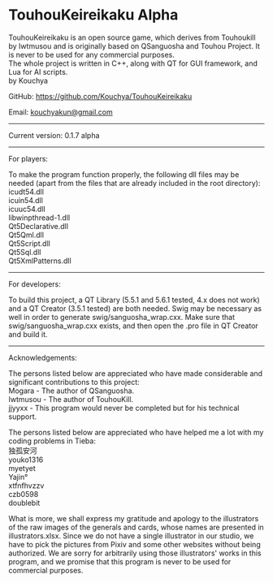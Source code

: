 TouhouKeireikaku Alpha
=====================================

TouhouKeireikaku is an open source game, which derives from Touhoukill by Iwtmusou and is originally
based on QSanguosha and Touhou Project. It is never to be used for any commercial purposes.<br>
The whole project is written in C++, along with QT for GUI framework, and Lua for AI scripts.<br>
by Kouchya

GitHub: https://github.com/Kouchya/TouhouKeireikaku

Email: kouchyakun@gmail.com

*************************************

Current version: 0.1.7 alpha

*************************************

For players:

To make the program function properly, the following dll files may be needed (apart from the files
that are already included in the root directory):<br>
	icudt54.dll<br>
	icuin54.dll<br>
	icuuc54.dll<br>
	libwinpthread-1.dll<br>
	Qt5Declarative.dll<br>
	Qt5Qml.dll<br>
	Qt5Script.dll<br>
	Qt5Sql.dll<br>
	Qt5XmlPatterns.dll<br>

*************************************

For developers:

To build this project, a QT Library (5.5.1 and 5.6.1 tested, 4.x does not work) and a QT Creator (3.5.1 tested) are both needed.
Swig may be necessary as well in order to generate swig/sanguosha_wrap.cxx.
Make sure that swig/sanguosha_wrap.cxx exists, and then open the .pro file in QT Creator and build it.

*************************************

Acknowledgements:

The persons listed below are appreciated who have made considerable and significant contributions to this project:<br>
	Mogara - The author of QSanguosha.<br>
	Iwtmusou - The author of TouhouKill.<br>
	jjyyxx - This program would never be completed but for his technical support.<br>

The persons listed below are appreciated who have helped me a lot with my coding problems in Tieba:<br>
	独孤安河<br>
	youko1316<br>
	myetyet<br>
	Yajin°<br>
	xtfnfhvzzv<br>
	czb0598<br>
	doublebit<br>

What is more, we shall express my gratitude and apology to the illustrators of the raw images of the generals and cards, whose names are
presented in illustrators.xlsx. Since we do not have a single illustrator in our studio, we have to pick the pictures from Pixiv and some
other websites without being authorized. We are sorry for arbitrarily using those illustrators' works in this program, and we promise that
this program is never to be used for commercial purposes.



	